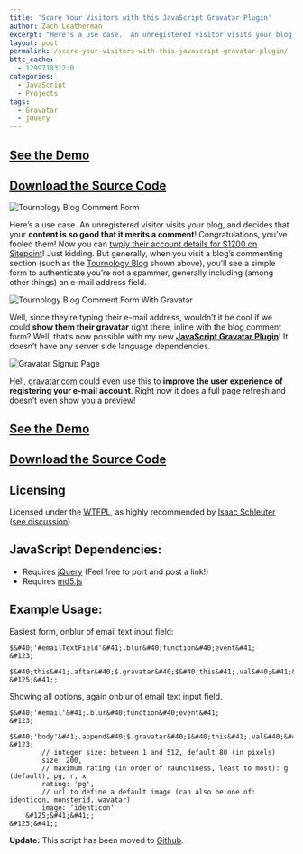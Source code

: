 ```yaml
---
title: 'Scare Your Visitors with this JavaScript Gravatar Plugin'
author: Zach Leatherman
excerpt: "Here's a use case.  An unregistered visitor visits your blog, and decides that your <strong>content is so good that it merits a comment</strong>!  Congratulations, you've fooled them!  But since they're leaving a comment, why not show them a preview of their gravatar?"
layout: post
permalink: /scare-your-visitors-with-this-javascript-gravatar-plugin/
bttc_cache:
  - 1299718312:0
categories:
  - JavaScript
  - Projects
tags:
  - Gravatar
  - jQuery
---
```


## [See the Demo][1]

 [1]: /javascript/gravatar/index.html

## [Download the Source Code][2]

 [2]: /javascript/gravatar/jquery.gravatar.js

  
  
  


![Tournology Blog Comment Form][3]

 [3]: http://www.zachleat.com/web/wp-content/uploads/2009/01/blog-comment.png "blog-comment"

Here’s a use case. An unregistered visitor visits your blog, and decides that your **content is so good that it merits a comment**! Congratulations, you’ve fooled them! Now you can [twply their account details for $1200 on Sitepoint][4]! Just kidding. But generally, when you visit a blog’s commenting section (such as the [Tournology Blog][5] shown above), you’ll see a simple form to authenticate you’re not a spammer, generally including (among other things) an e-mail address field.

 [4]: http://www.centernetworks.com/twply-twitter-replies-auction
 [5]: http://www.tournology.com/blog/

  
  
  


![Tournology Blog Comment Form With Gravatar][6]

 [6]: http://www.zachleat.com/web/wp-content/uploads/2009/01/blog-comment-after.png "blog-comment-after"

Well, since they’re typing their e-mail address, wouldn’t it be cool if we could **show them their gravatar** right there, inline with the blog comment form? Well, that’s now possible with my new **[JavaScript Gravatar Plugin][7]**! It doesn’t have any server side language dependencies.

 [7]: http://www.zachleat.com/javascript/gravatar/jquery.gravatar.js

  
  
  


![Gravatar Signup Page][8]

 [8]: http://www.zachleat.com/web/wp-content/uploads/2009/01/gravatar-signup.png "gravatar-signup"

Hell, [gravatar.com][9] could even use this to **improve the user experience of registering your e-mail account**. Right now it does a full page refresh and doesn’t even show you a preview!

 [9]: http://en.gravatar.com/

  


## [See the Demo][1]

## [Download the Source Code][2]

  


## Licensing

Licensed under the [WTFPL][10], as highly recommended by [Isaac Schleuter][11] ([see discussion][12]). 

 [10]: http://sam.zoy.org/wtfpl/
 [11]: http://foohack.com/
 [12]: /web/2007/04/05/google-using-yui-grids-css/

  


## JavaScript Dependencies:

*   Requires [jQuery][13] (Feel free to port and post a link!)
*   Requires [md5.js][14]

 [13]: http://jquery.com
 [14]: http://pajhome.org.uk/crypt/md5/md5.js

  


## Example Usage:

Easiest form, onblur of email text input field:

    $&#40;'#emailTextField'&#41;.blur&#40;function&#40;event&#41;
    &#123;
        $&#40;this&#41;.after&#40;$.gravatar&#40;$&#40;this&#41;.val&#40;&#41;&#41;&#41;;
    &#125;&#41;;

Showing all options, again onblur of email text input field.

    $&#40;'#email'&#41;.blur&#40;function&#40;event&#41;
    &#123;
        $&#40;'body'&#41;.append&#40;$.gravatar&#40;$&#40;this&#41;.val&#40;&#41;, &#123;
            // integer size: between 1 and 512, default 80 (in pixels)
            size: 200,
            // maximum rating (in order of raunchiness, least to most): g (default), pg, r, x
            rating: 'pg',
            // url to define a default image (can also be one of: identicon, monsterid, wavatar)
            image: 'identicon'
        &#125;&#41;&#41;;
    &#125;&#41;;

**Update:** This script has been moved to [Github][15].

 [15]: http://github.com/zachleat/jQuery-Gravatar